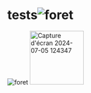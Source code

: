 # tests![foret](https://github.com/user-attachments/assets/8db7b4be-138c-4403-b1a2-c2a480e4f50e)

![foret](https://github.com/user-attachments/assets/c4ce9375-0747-4157-8a59-091a90d84256)
<img width="122" alt="Capture d'écran 2024-07-05 124347" src="https://github.com/user-attachments/assets/e8d98491-75a2-4803-babc-c4cf05a36bff">
